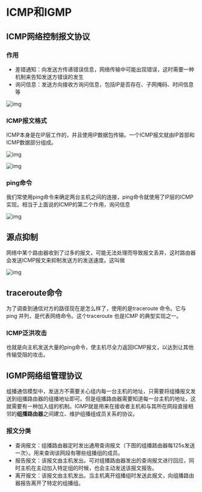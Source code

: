 # ICMP和IGMP

## ICMP网络控制报文协议

### 作用

- 差错通知：向发送方传递错误信息，网络传输中可能出现错误，这时需要一种机制来告知发送方错误的发生
- 询问信息：发送方向接收方询问信息，包括IP是否存在、子网掩码、时间信息等

![img](https://images2018.cnblogs.com/blog/806469/201803/806469-20180306123848996-664828184.png)

### ICMP报文格式

ICMP本身是在IP层工作的，并且使用IP数据包传输。一个ICMP报文就由IP首部和ICMP数据部分组成。

![img](https://images2018.cnblogs.com/blog/806469/201803/806469-20180306123940403-1730998630.png)

![img](https://images2018.cnblogs.com/blog/806469/201803/806469-20180306123952687-1669696526.png)

### ping命令

我们常使用ping命令来确定两台主机之间的连接，ping命令就使用了IP层的ICMP实现。相当于上面说的ICMP的第二个作用，询问信息

![img](https://images2018.cnblogs.com/blog/806469/201803/806469-20180306124106517-1608215708.png)

## 源点抑制

网络中某个路由器收到了过多的报文，可能无法处理而导致报文丢弃，这时路由器会发送ICMP报文来抑制发送方的发送速度。这叫做

![img](https://images2018.cnblogs.com/blog/806469/201803/806469-20180306124046051-967369342.png)

## traceroute命令

为了调查到通信对方的路径现在是怎么样了，使用的是traceroute 命令。它与ping 并列，是代表网络命令。这个traceroute 也是ICMP 的典型实现之一。

### ICMP泛洪攻击

也就是向主机发送大量的ping命令，使主机尽全力返回ICMP报文，以达到让其他传输受阻的攻击。



## IGMP网络组管理协议

组播通信模型中，发送方不需要关心组内每一台主机的地址，只需要将组播报文发送到组播路由器的组播地址即可。但是组播路由器需要知道每一台主机的地址，这就需要有一种加入组的机制。IGMP就是用来在接收者主机和与其所在网段直接相邻的**组播路由器**之间建立、维护组播组成员关系的协议。

### 报文分类

- 查询报文：组播路由器定时发出通用查询报文（下图的组播路由器每125s发送一次）。用来查询该网段有哪些组播组的成员。
- 报告报文：该报文由主机发出。可对组播路由器发出的查询报文进行回应，同时主机在主动加入特定组的时候，也会主动发送该报文报告。
- 离开报文：该报文由主机发出。当主机离开组播组时发送此报文，向组播路由器报告离开了特定的组播组。

